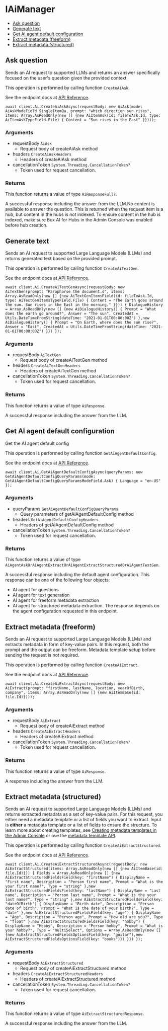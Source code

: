 # IAiManager


- [Ask question](#ask-question)
- [Generate text](#generate-text)
- [Get AI agent default configuration](#get-ai-agent-default-configuration)
- [Extract metadata (freeform)](#extract-metadata-freeform)
- [Extract metadata (structured)](#extract-metadata-structured)

## Ask question

Sends an AI request to supported LLMs and returns an answer specifically focused on the user's question given the provided context.

This operation is performed by calling function `CreateAiAsk`.

See the endpoint docs at
[API Reference](https://developer.box.com/reference/post-ai-ask/).

<!-- sample post_ai_ask -->
```
await client.Ai.CreateAiAskAsync(requestBody: new AiAsk(mode: AiAskModeField.SingleItemQa, prompt: "which direction sun rises", items: Array.AsReadOnly(new [] {new AiItemAsk(id: fileToAsk.Id, type: AiItemAskTypeField.File) { Content = "Sun rises in the East" }})));
```

### Arguments

- requestBody `AiAsk`
  - Request body of createAiAsk method
- headers `CreateAiAskHeaders`
  - Headers of createAiAsk method
- cancellationToken `System.Threading.CancellationToken?`
  - Token used for request cancellation.


### Returns

This function returns a value of type `AiResponseFull?`.

A successful response including the answer from the LLM.No content is available to answer the question. This is returned when the request item is a hub, but content in the hubs is not indexed. To ensure content in the hub is indexed, make sure Box AI for Hubs in the Admin Console was enabled before hub creation.


## Generate text

Sends an AI request to supported Large Language Models (LLMs) and returns generated text based on the provided prompt.

This operation is performed by calling function `CreateAiTextGen`.

See the endpoint docs at
[API Reference](https://developer.box.com/reference/post-ai-text-gen/).

<!-- sample post_ai_text_gen -->
```
await client.Ai.CreateAiTextGenAsync(requestBody: new AiTextGen(prompt: "Parapharse the document.s", items: Array.AsReadOnly(new [] {new AiTextGenItemsField(id: fileToAsk.Id, type: AiTextGenItemsTypeField.File) { Content = "The Earth goes around the sun. Sun rises in the East in the morning." }})) { DialogueHistory = Array.AsReadOnly(new [] {new AiDialogueHistory() { Prompt = "What does the earth go around?", Answer = "The sun", CreatedAt = Utils.DateTimeFromString(dateTime: "2021-01-01T00:00:00Z") },new AiDialogueHistory() { Prompt = "On Earth, where does the sun rise?", Answer = "East", CreatedAt = Utils.DateTimeFromString(dateTime: "2021-01-01T00:00:00Z") }}) });
```

### Arguments

- requestBody `AiTextGen`
  - Request body of createAiTextGen method
- headers `CreateAiTextGenHeaders`
  - Headers of createAiTextGen method
- cancellationToken `System.Threading.CancellationToken?`
  - Token used for request cancellation.


### Returns

This function returns a value of type `AiResponse`.

A successful response including the answer from the LLM.


## Get AI agent default configuration

Get the AI agent default config

This operation is performed by calling function `GetAiAgentDefaultConfig`.

See the endpoint docs at
[API Reference](https://developer.box.com/reference/get-ai-agent-default/).

<!-- sample get_ai_agent_default -->
```
await client.Ai.GetAiAgentDefaultConfigAsync(queryParams: new GetAiAgentDefaultConfigQueryParams(mode: GetAiAgentDefaultConfigQueryParamsModeField.Ask) { Language = "en-US" });
```

### Arguments

- queryParams `GetAiAgentDefaultConfigQueryParams`
  - Query parameters of getAiAgentDefaultConfig method
- headers `GetAiAgentDefaultConfigHeaders`
  - Headers of getAiAgentDefaultConfig method
- cancellationToken `System.Threading.CancellationToken?`
  - Token used for request cancellation.


### Returns

This function returns a value of type `AiAgentAskOrAiAgentExtractOrAiAgentExtractStructuredOrAiAgentTextGen`.

A successful response including the default agent configuration.
This response can be one of the following four objects:
* AI agent for questions
* AI agent for text generation
* AI agent for freeform metadata extraction
* AI agent for structured metadata extraction.
The response depends on the agent configuration requested in this endpoint.


## Extract metadata (freeform)

Sends an AI request to supported Large Language Models (LLMs) and extracts metadata in form of key-value pairs.
In this request, both the prompt and the output can be freeform.
Metadata template setup before sending the request is not required.

This operation is performed by calling function `CreateAiExtract`.

See the endpoint docs at
[API Reference](https://developer.box.com/reference/post-ai-extract/).

<!-- sample post_ai_extract -->
```
await client.Ai.CreateAiExtractAsync(requestBody: new AiExtract(prompt: "firstName, lastName, location, yearOfBirth, company", items: Array.AsReadOnly(new [] {new AiItemBase(id: file.Id)})));
```

### Arguments

- requestBody `AiExtract`
  - Request body of createAiExtract method
- headers `CreateAiExtractHeaders`
  - Headers of createAiExtract method
- cancellationToken `System.Threading.CancellationToken?`
  - Token used for request cancellation.


### Returns

This function returns a value of type `AiResponse`.

A response including the answer from the LLM.


## Extract metadata (structured)

Sends an AI request to supported Large Language Models (LLMs) and returns extracted metadata as a set of key-value pairs.
For this request, you either need a metadata template or a list of fields you want to extract.
Input is **either** a metadata template or a list of fields to ensure the structure.
To learn more about creating templates, see [Creating metadata templates in the Admin Console](https://support.box.com/hc/en-us/articles/360044194033-Customizing-Metadata-Templates)
or use the [metadata template API](g://metadata/templates/create).

This operation is performed by calling function `CreateAiExtractStructured`.

See the endpoint docs at
[API Reference](https://developer.box.com/reference/post-ai-extract-structured/).

<!-- sample post_ai_extract_structured -->
```
await client.Ai.CreateAiExtractStructuredAsync(requestBody: new AiExtractStructured(items: Array.AsReadOnly(new [] {new AiItemBase(id: file.Id)})) { Fields = Array.AsReadOnly(new [] {new AiExtractStructuredFieldsField(key: "firstName") { DisplayName = "First name", Description = "Person first name", Prompt = "What is the your first name?", Type = "string" },new AiExtractStructuredFieldsField(key: "lastName") { DisplayName = "Last name", Description = "Person last name", Prompt = "What is the your last name?", Type = "string" },new AiExtractStructuredFieldsField(key: "dateOfBirth") { DisplayName = "Birth date", Description = "Person date of birth", Prompt = "What is the date of your birth?", Type = "date" },new AiExtractStructuredFieldsField(key: "age") { DisplayName = "Age", Description = "Person age", Prompt = "How old are you?", Type = "float" },new AiExtractStructuredFieldsField(key: "hobby") { DisplayName = "Hobby", Description = "Person hobby", Prompt = "What is your hobby?", Type = "multiSelect", Options = Array.AsReadOnly(new [] {new AiExtractStructuredFieldsOptionsField(key: "guitar"),new AiExtractStructuredFieldsOptionsField(key: "books")}) }}) });
```

### Arguments

- requestBody `AiExtractStructured`
  - Request body of createAiExtractStructured method
- headers `CreateAiExtractStructuredHeaders`
  - Headers of createAiExtractStructured method
- cancellationToken `System.Threading.CancellationToken?`
  - Token used for request cancellation.


### Returns

This function returns a value of type `AiExtractStructuredResponse`.

A successful response including the answer from the LLM.


